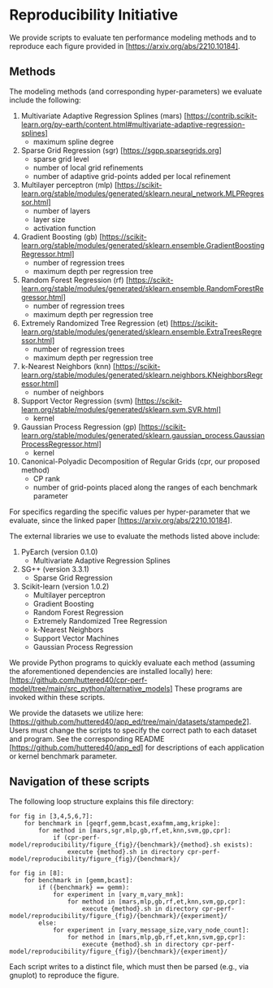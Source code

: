 # Reproducibility Initiative

We provide scripts to evaluate ten performance modeling methods and to reproduce each figure provided in [https://arxiv.org/abs/2210.10184].

## Methods
The modeling methods (and corresponding hyper-parameters) we evaluate include the following:
1. Multivariate Adaptive Regression Splines (mars) [https://contrib.scikit-learn.org/py-earth/content.html#multivariate-adaptive-regression-splines]
    - maximum spline degree
2. Sparse Grid Regression (sgr) [https://sgpp.sparsegrids.org]
    - sparse grid level
    - number of local grid refinements
    - number of adaptive grid-points added per local refinement
3. Multilayer perceptron (mlp) [https://scikit-learn.org/stable/modules/generated/sklearn.neural_network.MLPRegressor.html]
    - number of layers
    - layer size
    - activation function
4. Gradient Boosting (gb) [https://scikit-learn.org/stable/modules/generated/sklearn.ensemble.GradientBoostingRegressor.html]
    - number of regression trees
    - maximum depth per regression tree
5. Random Forest Regression (rf) [https://scikit-learn.org/stable/modules/generated/sklearn.ensemble.RandomForestRegressor.html]
    - number of regression trees
    - maximum depth per regression tree
6. Extremely Randomized Tree Regression (et) [https://scikit-learn.org/stable/modules/generated/sklearn.ensemble.ExtraTreesRegressor.html]
    - number of regression trees
    - maximum depth per regression tree
7. k-Nearest Neighbors (knn) [https://scikit-learn.org/stable/modules/generated/sklearn.neighbors.KNeighborsRegressor.html]
    - number of neighbors
8. Support Vector Regression (svm) [https://scikit-learn.org/stable/modules/generated/sklearn.svm.SVR.html]
    - kernel
9. Gaussian Process Regression (gp) [https://scikit-learn.org/stable/modules/generated/sklearn.gaussian_process.GaussianProcessRegressor.html]
    - kernel
10. Canonical-Polyadic Decomposition of Regular Grids (cpr, our proposed method)
    - CP rank
    - number of grid-points placed along the ranges of each benchmark parameter

For specifics regarding the specific values per hyper-parameter that we evaluate, since the linked paper [https://arxiv.org/abs/2210.10184].

The external libraries we use to evaluate the methods listed above include:
1. PyEarch (version 0.1.0)
    - Multivariate Adaptive Regression Splines
3. SG++ (version 3.3.1)
    - Sparse Grid Regression
5. Scikit-learn (version 1.0.2)
    - Multilayer perceptron
    - Gradient Boosting
    - Random Forest Regression
    - Extremely Randomized Tree Regression
    - k-Nearest Neighbors
    - Support Vector Machines
    - Gaussian Process Regression

We provide Python programs to quickly evaluate each method (assuming the aforementioned dependencies are installed locally) here: [https://github.com/huttered40/cpr-perf-model/tree/main/src_python/alternative_models]
These programs are invoked within these scripts.

We provide the datasets we utilize here: [https://github.com/huttered40/app_ed/tree/main/datasets/stampede2].
Users must change the scripts to specify the correct path to each dataset and program.
See the corresponding README [https://github.com/huttered40/app_ed] for descriptions of each application or kernel benchmark parameter.

## Navigation of these scripts
The following loop structure explains this file directory:

```
for fig in [3,4,5,6,7]:
    for benchmark in [geqrf,gemm,bcast,exafmm,amg,kripke]:
        for method in [mars,sgr,mlp,gb,rf,et,knn,svm,gp,cpr]:
            if (cpr-perf-model/reproducibility/figure_{fig}/{benchmark}/{method}.sh exists):
                execute {method}.sh in directory cpr-perf-model/reproducibility/figure_{fig}/{benchmark}/

for fig in [8]:
    for benchmark in [gemm,bcast]:
        if ({benchmark} == gemm):
            for experiment in [vary_m,vary_mnk]:
                for method in [mars,mlp,gb,rf,et,knn,svm,gp,cpr]:
                    execute {method}.sh in directory cpr-perf-model/reproducibility/figure_{fig}/{benchmark}/{experiment}/
        else:
            for experiment in [vary_message_size,vary_node_count]:
                for method in [mars,mlp,gb,rf,et,knn,svm,gp,cpr]:
                    execute {method}.sh in directory cpr-perf-model/reproducibility/figure_{fig}/{benchmark}/{experiment}/
```
Each script writes to a distinct file, which must then be parsed (e.g., via gnuplot) to reproduce the figure.
